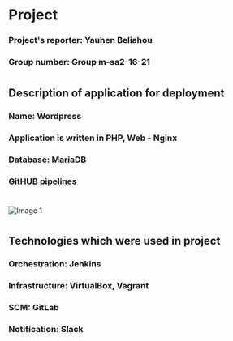 # Project

### Project's reporter: Yauhen Beliahou
### Group number: Group m-sa2-16-21
#

## Description of application for deployment

### Name: Wordpress
### Application is written in PHP, Web - Nginx
### Database: MariaDB
### GitHUB [pipelines](https://github.com/)

#
![Image 1](https://github.com/mrvaart23/screenshots/blob/main/1.jpg)
#
## Technologies which were used in project
### Orchestration: Jenkins
### Infrastructure: VirtualBox, Vagrant
### SCM: GitLab
### Notification: Slack
